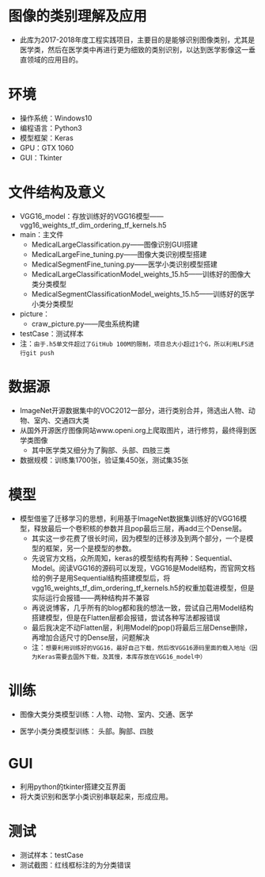 # 图像的类别理解及应用
- 此库为2017-2018年度工程实践项目，主要目的是能够识别图像类别，尤其是医学类，然后在医学类中再进行更为细致的类别识别，以达到医学影像这一垂直领域的应用目的。

# 环境
- 操作系统：Windows10
- 编程语言：Python3
- 模型框架：Keras
- GPU：GTX 1060
- GUI：Tkinter

# 文件结构及意义
- VGG16_model：存放训练好的VGG16模型——vgg16_weights_tf_dim_ordering_tf_kernels.h5
- main：主文件
  - MedicalLargeClassification.py——图像识别GUI搭建
  - MedicalLargeFine_tuning.py——图像大类识别模型搭建
  - MedicalSegmentFine_tuning.py——医学小类识别模型搭建
  - MedicalLargeClassificationModel_weights_15.h5——训练好的图像大类分类模型
  - MedicalSegmentClassificationModel_weights_15.h5——训练好的医学小类分类模型
- picture：
  - craw_picture.py——爬虫系统构建
- testCase：测试样本
- 注：`由于.h5单文件超过了GitHub 100M的限制，项目总大小超过1个G，所以利用LFS进行git push`

# 数据源
- ImageNet开源数据集中的VOC2012一部分，进行类别合并，筛选出人物、动物、室内、交通四大类
- 从国外开源医疗图像网站www.openi.org上爬取图片，进行修剪，最终得到医学类图像
  - 其中医学类又细分为了胸部、头部、四肢三类
- 数据规模：训练集1700张，验证集450张，测试集35张

# 模型
- 模型借鉴了迁移学习的思想，利用基于ImageNet数据集训练好的VGG16模型，释放最后一个卷积核的参数并且pop最后三层，再add三个Dense层。
  - 其实这一步花费了很长时间，因为模型的迁移涉及到两个部分，一个是模型的框架，另一个是模型的参数。
  - 先说官方文档，众所周知，keras的模型结构有两种：Sequential、Model。阅读VGG16的源码可以发现，VGG16是Model结构，而官网文档给的例子是用Sequential结构搭建模型后，将vgg16_weights_tf_dim_ordering_tf_kernels.h5的权重加载进模型，但是实际运行会报错——两种结构并不兼容
  - 再说说博客，几乎所有的blog都和我的想法一致，尝试自己用Model结构搭建模型，但是在Flatten层都会报错，尝试各种写法都报错误
  - 最后我决定不动Flatten层，利用Model的pop()将最后三层Dense删除，再增加合适尺寸的Dense层，问题解决
  - 注：`想要利用训练好的VGG16，最好自己下载，然后改VGG16源码里面的载入地址（因为Keras需要去国外下载，及其慢，本库存放在VGG16_model中）`

# 训练
- 图像大类分类模型训练：人物、动物、室内、交通、医学

- 医学小类分类模型训练： 头部。胸部、四肢


# GUI
- 利用python的tkinter搭建交互界面
- 将大类识别和医学小类识别串联起来，形成应用。

# 测试
- 测试样本：testCase
- 测试截图：红线框标注的为分类错误
